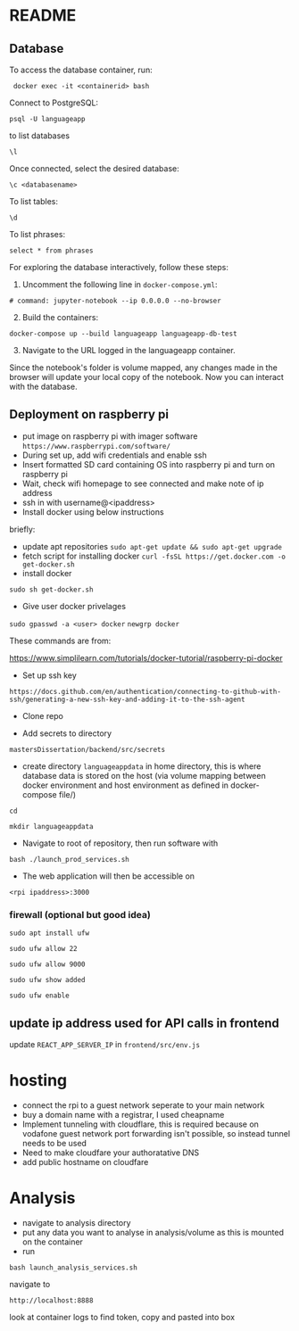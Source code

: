 
# README

## Database

To access the database container, run:

``` docker exec -it <containerid> bash```

Connect to PostgreSQL:

```psql -U languageapp```

to list databases

`\l`

Once connected, select the desired database:

`\c <databasename>`

To list tables:

`\d`

To list phrases:

```select * from phrases```

For exploring the database interactively, follow these steps:

1. Uncomment the following line in `docker-compose.yml`:

```# command: jupyter-notebook --ip 0.0.0.0 --no-browser```

2. Build the containers:

```docker-compose up --build languageapp languageapp-db-test```

3. Navigate to the URL logged in the languageapp container.

Since the notebook's folder is volume mapped, any changes made in the browser will update your local copy of the notebook. Now you can interact with the database.

## Deployment on raspberry pi

* put image on raspberry pi with imager software 
`https://www.raspberrypi.com/software/`
* During set up, add wifi credentials and enable ssh
* Insert formatted SD card containing OS into raspberry pi and turn on raspberry pi
* Wait, check wifi homepage to see connected and make note of ip address
* ssh in with username@\<ipaddress>
* Install docker using below instructions

briefly:
* update apt repositories
```sudo apt-get update && sudo apt-get upgrade```
* fetch script for installing docker
```curl -fsSL https://get.docker.com -o get-docker.sh```
* install docker

```sudo sh get-docker.sh```
* Give user docker privelages

```sudo gpasswd -a <user> docker```
```newgrp docker```

These commands are from:

https://www.simplilearn.com/tutorials/docker-tutorial/raspberry-pi-docker

* Set up ssh key

`https://docs.github.com/en/authentication/connecting-to-github-with-ssh/generating-a-new-ssh-key-and-adding-it-to-the-ssh-agent`

* Clone repo

* Add secrets to directory

`mastersDissertation/backend/src/secrets`

* create directory `languageappdata` in home directory, this is where database data is stored on the host (via volume mapping between docker environment and host environment as defined in docker-compose file/)

```cd```

```mkdir languageappdata```

* Navigate to root of repository, then run software with 

`bash ./launch_prod_services.sh`

* The web application will then be accessible on 

`<rpi ipaddress>:3000`

### firewall (optional but good idea)

```sudo apt install ufw```

```sudo ufw allow 22```

```sudo ufw allow 9000```

```sudo ufw show added```

```sudo ufw enable```


## update ip address used for API calls in frontend 
update `REACT_APP_SERVER_IP` in `frontend/src/env.js`

# hosting
* connect the rpi to a guest network seperate to your main network 
* buy a domain name with a registrar, I used cheapname
* Implement tunneling with cloudflare, this is required because on vodafone guest network port forwarding isn't possible, so instead tunnel needs to be used
* Need to make cloudfare your authoratative DNS 
* add public hostname on cloudfare

# Analysis
* navigate to analysis directory
* put any data you want to analyse in analysis/volume as this is mounted on the container
* run 

```bash launch_analysis_services.sh```

navigate to 

```http://localhost:8888```

look at container logs to find token, copy and pasted into box
